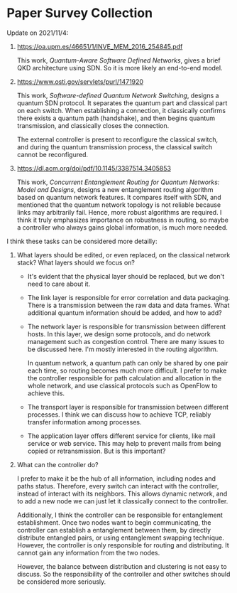 # Paper Survey Collection

Update on 2021/11/4:

1. https://oa.upm.es/46651/1/INVE_MEM_2016_254845.pdf

   This work, *Quantum-Aware Software Defined Networks*, gives a brief QKD architecture using SDN. So it is more likely an end-to-end model.

2. https://www.osti.gov/servlets/purl/1471920

   This work, *Software-defined Quantum Network Switching*, designs  a quantum SDN protocol. It separates the quantum part and classical part on each switch. When establishing a connection, it classically confirms there exists a quantum path (handshake), and then begins quantum transmission, and classically closes the connection.
   
   The external controller is present to reconfigure the classical switch, and during the quantum transmission process, the classical switch cannot be reconfigured.
   
3. https://dl.acm.org/doi/pdf/10.1145/3387514.3405853

   This work, *Concurrent Entanglement Routing for Quantum Networks: Model and Designs*, designs a new entanglement routing algorithm based on quantum network features. It compares itself with SDN, and mentioned that the quantum network topology  is not reliable because links may arbitrarily fail. Hence, more robust algorithms are required. I think it truly emphasizes importance on robustness in routing, so maybe a controller who always gains global information, is much more needed.



I think these tasks can be considered more detailly:

1. What layers should be edited, or even replaced, on the classical network stack? What layers should we focus on? 

   + It's evident that the physical layer should be replaced, but we don't need to care about it. 

   + The link layer is responsible for error correlation and data packaging. There is a transmission between the raw data and data frames. What additional quantum information should be added, and how to add?

   + The network layer is responsible for transmission between different hosts. In this layer, we design some protocols, and do network management such as congestion control. There are many issues to be discussed here. I'm mostly interested in the routing algorithm. 

     In quantum network, a quantum path can only be shared by one pair each time, so routing becomes much more difficult. I prefer to make the controller responsible for path calculation and allocation in the whole network, and use classical protocols such as OpenFlow to achieve this.

   + The transport layer is responsible for transmission between different processes. I think we can discuss how to achieve TCP, reliably transfer information among processes.

   + The application layer offers different service for clients, like mail service or web service. This may help to prevent mails from being copied or retransmission. But is this important?
   
2. What can the controller do?

   I prefer to make it be the hub of all information, including nodes and paths status. Therefore, every switch can interact with the controller, instead of interact with its neighbors. This allows dynamic network, and to add a new node we can just let it classically connect to the controller.

   Additionally, I think the controller can be responsible for entanglement establishment. Once two nodes want to begin communicating, the controller can establish a entanglement between them, by directly distribute entangled pairs, or using entanglement swapping technique. However, the controller is only responsible for routing and distributing. It cannot gain any information from the two nodes.

   However, the balance between distribution and clustering is not easy to discuss. So the responsibility of the controller and other switches should be considered more seriously.

